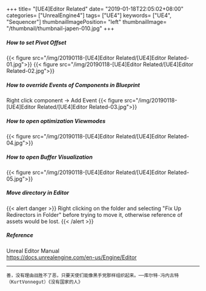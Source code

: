 +++
title= "[UE4]Editor Related"
date= "2019-01-18T22:05:02+08:00"
categories= ["UnrealEngine4"]
tags= ["UE4"]
keywords= ["UE4", "Sequencer"]
thumbnailImagePosition= "left"
thumbnailImage= "/thumbnail/thumbnail-japen-010.jpg"
+++

##### How to set Pivot Offset

<!--more-->

{{< figure src="/img/20190118-[UE4]Editor Related/[UE4]Editor Related-01.jpg">}}
{{< figure src="/img/20190118-[UE4]Editor Related/[UE4]Editor Related-02.jpg">}}

##### How to override Events of Components in Blueprint

Right click component -> Add Event
{{< figure src="/img/20190118-[UE4]Editor Related/[UE4]Editor Related-03.jpg">}}

##### How to open optimization Viewmodes

{{< figure src="/img/20190118-[UE4]Editor Related/[UE4]Editor Related-04.jpg">}}

##### How to open Buffer Visualization

{{< figure src="/img/20190118-[UE4]Editor Related/[UE4]Editor Related-05.jpg">}}

##### Move directory in Editor

{{< alert danger >}}
Right clicking on the folder and selecting "Fix Up Redirectors in Folder" before trying to move it, otherwise reference of assets would be lost.
{{< /alert >}}
	
##### Reference

Unreal Editor Manual  
https://docs.unrealengine.com/en-us/Engine/Editor

***
`善，没有理由战胜不了恶，只要天使们能像黑手党那样组织起来。──库尔特·冯内古特（KurtVonnegut）《没有国家的人》`